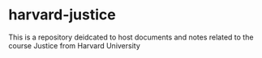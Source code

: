 # harvard-justice

This is a repository deidcated to host documents and notes related to the course Justice from Harvard University
